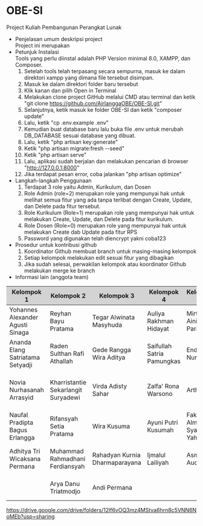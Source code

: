# OBE-SI
Project Kuliah Pembangunan Perangkat Lunak

- Penjelasan umum deskripsi project <br>
  Project ini merupakan
- Petunjuk Instalasi<br>
  Tools yang perlu diinstal adalah PHP Version minimal 8.0, XAMPP, dan Composer.
    1. Setelah tools telah terpasang secara sempurna, masuk ke dalam direktori xampp yang dimana file tersebut disimpan.
    2. Masuk ke dalam direktori folder baru tersebut
    3. Klik kanan dan pilih Open in Terminal
    4. Melakukan clone project GitHub melalui CMD atau terminal dan ketik "git clone https://github.com/AirlanggaOBE/OBE-SI.git" 
    5. Selanjutnya, ketik masuk ke folder OBE-SI dan ketik "composer update"
    6. Lalu, ketik "cp .env.example .env"
    7. Kemudian buat database baru lalu buka file .env untuk merubah DB_DATABASE sesuai database yang dibuat.
    8. Lalu, ketik "php artisan key:generate"
    9. Ketik "php artisan migrate:fresh --seed"
    10. Ketik "php artisan serve"
    11. Lalu, aplikasi sudah berjalan dan melakukan pencarian di browser "http://127.0.0.1:8000"
    12. Jika terdapat pesan error, coba jalankan "php artisan optimize"
- Langkah-langkah Penggunaan
    1. Terdapat 3 role yaitu Admin, Kurikulum, dan Dosen
    2. Role Admin (role=2) merupakan role yang mempunyai hak untuk melihat semua fitur yang ada tanpa terlibat dengan Create, Update, dan Delete pada fitur tersebut.
    3. Role Kurikulum (Role=1) merupakan role yang mempunyai hak untuk melakukan Create, Update, dan Delete pada fitur kurikulum.
    4. Role Dosen (Role=0) merupakan role yang mempunyai hak untuk melakukan Create dab Update pada fitur RPS 
    5. Password yang digunakan telah diencrypt yakni coba123
- Prosedur untuk kontribusi github
    1. Koordinator Github membuat branch untuk masing-masing kelompok
    2. Setiap kelompok melakukan edit sesuai fitur yang dibagikan
    3. Jika sudah selesai, perwakilan kelompok atau koordinator Github melakukan merge ke branch
- Informasi lain (anggota team) <br>
<table>
                <thead style="background-color: lightgray">
                    <tr>
                        <th scope="col"> Kelompok 1</th>
                        <th scope="col"> Kelompok 2</th>
                        <th scope="col"> Kelompok 3</th>
                        <th scope="col"> Kelompok 4</th>
                        <th scope="col"> Kelompok 5</th>
                        <th scope="col"> Kelompok 6</th>
                        <th scope="col"> Kelompok 7</th>
                        <th scope="col"> Kelompok 8</th>
                        <th scope="col"> Kelompok 9</th>
                        <th scope="col"> Kelompok 10</th>
                        <th > Kelompok 11</th>                       
                    </tr>
                </thead>
                <tbody>
                        <tr >
                                <td>Yohannes Alexander Agusti Sinaga</td>
                                <td>Reyhan Bayu Pratama</td>
                                <td>Tegar Alwinata Masyhuda</td>
                                <td>Auliya Rakhman Hidayat</td>
                                <td>Mirtha Aini Paradista</td>
                                <td>Mirza Amir Faizi</td>
                                <td>Andhika Davy Pratama</td>
                                <td>Iin Mardiyana</td>
                                <td>Malvin Mikhael Moningka</td>
                                <td>Robanu Dakhayin</td>
                                <td>Oxy Setyo Hapsari</td>
                        </tr>
                        <tr >
                                <td>Ananda Elang Satriatama Setyadji</td>
                                <td>Raden Sulthan Rafi Athallah</td>
                                <td>Gede Rangga Wira Aditya</td>
                                <td>Saifullah Satria Pamungkas</td>
                                <td>Endang Nurjanah</td>
                                <td>Tio Satrio Wibisono</td>
                                <td>Sabrina Sukma Febryanti</td>
                                <td>Naurah Hedy Pramiyas</td>
                                <td>Nyoman Agus Arya Dwija Sutha</td>
                                <td>Jasmine Yulis Saputri</td>
                                <td>Annisa Rahma Putri</td>
                        </tr>
                        <tr >
                                <td>Novia Nurhasanah Arrasyid</td>
                                <td>Kharristantie Sekarlangit Suryadewi</td>
                                <td>Virda Adisty Sahar</td>
                                <td>Zalfa' Rona Warsono</td>
                                <td>Arthalia</td>
                                <td>Amelia Nabilah</td>
                                <td>Sara Perselia Angaraini</td>
                                <td>Arum Tiyas Handayani</td>
                                <td>I Gusti Ngurah Arnold Matthew Diarta</td>
                                <td>Reina Amalia Febrianti Prabowo</td>
                                <td>Radindra Brahma Adya Pranata</td>
                        </tr>
                        <tr >
                                <td>Naufal Pradipta Bagus Erlangga</td>
                                <td>Rifansyah Setia Pratama</td>
                                <td>Wira Kusuma</td>
                                <td>Ayuni Putri Kusumah</td>
                                <td>Fakhrana Almas Syah Yahrani</td>
                                <td>Tria Amalia Ramadhani</td>
                                <td>Darren Febriand Nura Somba</td>
                                <td>Fildzah Akhlaqulkarimah</td>
                                <td>Shabrina Maulidya</td>
                                <td>Nur Rahmatulisa</td>
                                <td>Brilian Febrianie</td>
                        </tr>
                        <tr >
                                <td>Adhitya Tri Wicaksana Permana</td>
                                <td>Muhammad Rahmadhani Ferdiansyah</td>
                                <td>Rahadyan Kurnia Dharmaparayana</td>
                                <td>Ijmalul Lailiyah</td>
                                <td>Asma Audah</td>
                                <td>Ima Tri Indari</td>
                                <td>Aristo Riza Muhammad</td>
                                <td>F. Totty Valentino Yohanes Rumbiak</td>
                                <td>Fahri Muhlis Abdillah</td>
                                <td>Muhammad Affan Yuan Atras</td>
                                <td>Ari Prasetyo Wibowo</td>
                        </tr>
                        <tr >
                                <td></td>
                                <td>Arya Danu Triatmodjo</td>
                                <td>Andi Permana</td>
                                <td></td>
                                <td></td>
                                <td></td>
                                <td>Faishal Ramadhan</td>
                                <td></td>
                                <td></td>
                                <td>Wildhan Syaddad Romadhon</td>
                                <td></td>
                        </tr>                       
                </tbody>    
  </table>

https://drive.google.com/drive/folders/12lf6vOQ3mz4MStva6hrn8c5VNN6NoMEb?usp=sharing
